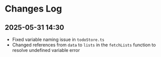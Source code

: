 # Changes Log

## 2025-05-31 14:30
- Fixed variable naming issue in `todoStore.ts`
- Changed references from `data` to `lists` in the `fetchLists` function to resolve undefined variable error